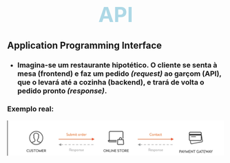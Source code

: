 # **<center><font size="10" color="lightblue">API</font></center>**

## **Application Programming Interface**

* ### Imagina-se um restaurante hipotético. O cliente se senta à mesa **(frontend)** e faz um pedido _(request)_ ao garçom **(API)**, que o levará até a cozinha **(backend)**, e trará de volta o pedido pronto _(response)_.

### Exemplo real:

![Imagem Exemplo Real API's](ex_api.png)